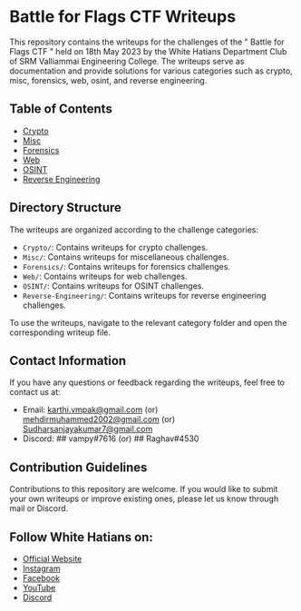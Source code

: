 # Battle for Flags CTF Writeups

This repository contains the writeups for the challenges of the " Battle for Flags CTF " held on 18th May 2023 by the White Hatians Department Club of SRM Valliammai Engineering College. The writeups serve as documentation and provide solutions for various categories such as crypto, misc, forensics, web, osint, and reverse engineering.

## Table of Contents

- [Crypto](https://github.com/its-error404/Battle-For-Flags/tree/main/Crypto)
- [Misc](https://github.com/its-error404/Battle-For-Flags/tree/main/Misc)
- [Forensics](https://github.com/its-error404/Battle-For-Flags/tree/main/Forensics)
- [Web](https://github.com/its-error404/Battle-For-Flags/tree/main/Web)
- [OSINT](https://github.com/its-error404/Battle-For-Flags/tree/main/OSINT)
- [Reverse Engineering](https://github.com/its-error404/Battle-For-Flags/tree/main/Reverse-Engineering)

## Directory Structure

The writeups are organized according to the challenge categories:

- `Crypto/`: Contains writeups for crypto challenges.
- `Misc/`: Contains writeups for miscellaneous challenges.
- `Forensics/`: Contains writeups for forensics challenges.
- `Web/`: Contains writeups for web challenges.
- `OSINT/`: Contains writeups for OSINT challenges.
- `Reverse-Engineering/`: Contains writeups for reverse engineering challenges.

To use the writeups, navigate to the relevant category folder and open the corresponding writeup file.

## Contact Information

If you have any questions or feedback regarding the writeups, feel free to contact us at:

- Email: karthi.vmpak@gmail.com   (or)  mehdirmuhammed2002@gmail.com   (or)   Sudharsanjayakumar7@gmail.com
- Discord:     ## vampy#7616 (or)  ## Raghav#4530              
                 
## Contribution Guidelines

Contributions to this repository are welcome. If you would like to submit your own writeups or improve existing ones, please let us know through mail or Discord.

## Follow White Hatians on:

- [Official Website](https://srmveccys.blogspot.com/)
- [Instagram](https://instagram.com/whitehatians)
- [Facebook](https://facebook.com/srmveccyswhitehatians)
- [YouTube](https://youtube.com/@srmvec_cys_whitehatians)
- [Discord](https://discord.gg/w77zzjVkEB)
